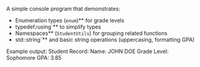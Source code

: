 A simple console program that demonstrates:
- Enumeration types (`enum`)** for grade levels
- typedef`/`using`** to simplify types
- Namespaces** (`StudentUtils`) for grouping related functions
- std::string`** and basic string operations (uppercasing, formatting GPA)

Example output:
Student Record:
Name: JOHN DOE
Grade Level: Sophomore
GPA: 3.85
